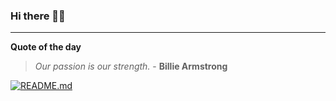 ### Hi there 👋🏻


---

**Quote of the day**

> *Our passion is our strength.* - **Billie Armstrong** 

[![README.md](https://github.com/marcolovazzano/marcolovazzano/actions/workflows/readme.yml/badge.svg?branch=main)](https://github.com/marcolovazzano/marcolovazzano/actions/workflows/readme.yml)
